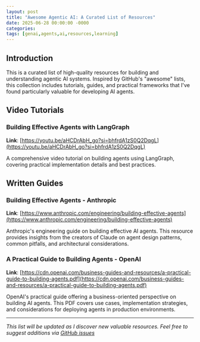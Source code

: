```yaml
---
layout: post
title: "Awesome Agentic AI: A Curated List of Resources"
date: 2025-06-28 00:00:00 -0000
categories:
tags: [genai,agents,ai,resources,learning]
---
```


## Introduction

This is a curated list of high-quality resources for building and understanding agentic AI systems. Inspired by GitHub's "awesome" lists, this collection includes tutorials, guides, and practical frameworks that I've found particularly valuable for developing AI agents.

## Video Tutorials

### Building Effective Agents with LangGraph
**Link**: [https://youtu.be/aHCDrAbH_go?si=bhfrdA1zS0Q2DqgL](https://youtu.be/aHCDrAbH_go?si=bhfrdA1zS0Q2DqgL)

A comprehensive video tutorial on building agents using LangGraph, covering practical implementation details and best practices.

## Written Guides

### Building Effective Agents - Anthropic
**Link**: [https://www.anthropic.com/engineering/building-effective-agents](https://www.anthropic.com/engineering/building-effective-agents)

Anthropic's engineering guide on building effective AI agents. This resource provides insights from the creators of Claude on agent design patterns, common pitfalls, and architectural considerations.

### A Practical Guide to Building Agents - OpenAI
**Link**: [https://cdn.openai.com/business-guides-and-resources/a-practical-guide-to-building-agents.pdf](https://cdn.openai.com/business-guides-and-resources/a-practical-guide-to-building-agents.pdf)

OpenAI's practical guide offering a business-oriented perspective on building AI agents. This PDF covers use cases, implementation strategies, and considerations for deploying agents in production environments.

---

*This list will be updated as I discover new valuable resources. Feel free to suggest additions via [GitHub issues](https://github.com/mrwadams/mrwadams.github.io/issues)*